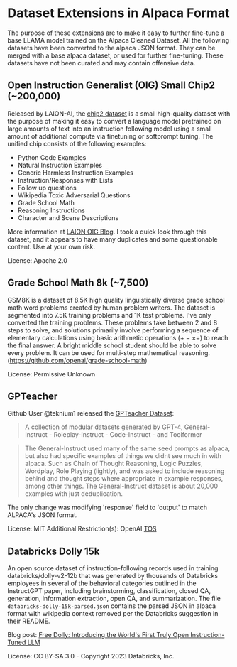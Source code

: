 # Dataset Extensions in Alpaca Format
The purpose of these extensions are to make it easy to further fine-tune a base LLAMA model trained on the Alpaca Cleaned Dataset. All the following datasets have been converted to the alpaca JSON format. They can be merged with a base alpaca dataset, or used for further fine-tuning. These datasets have not been curated and may contain offensive data.

## Open Instruction Generalist (OIG) Small Chip2 (~200,000)
Released by LAION-AI, the [chip2 dataset](https://github.com/LAION-AI/Open-Instruction-Generalist/tree/main/small_instruction_set) is a small high-quality dataset with the purpose of making it easy to convert a language model pretrained on large amounts of text into an instruction following model using a small amount of additional compute via finetuning or softprompt tuning. The unified chip consists of the following examples:
* Python Code Examples
* Natural Instruction Examples
* Generic Harmless Instruction Examples
* Instruction/Responses with Lists
* Follow up questions
* Wikipedia Toxic Adversarial Questions
* Grade School Math
* Reasoning Instructions
* Character and Scene Descriptions

More information at [LAION OIG Blog](https://laion.ai/blog/oig-dataset/). I took a quick look through this dataset, and it appears to have many duplicates and some questionable content. Use at your own risk.

License: Apache 2.0

## Grade School Math 8k (~7,500)
GSM8K is a dataset of 8.5K high quality linguistically diverse grade school math word problems created by human problem writers. The dataset is segmented into 7.5K training problems and 1K test problems. I've only converted the training problems. These problems take between 2 and 8 steps to solve, and solutions primarily involve performing a sequence of elementary calculations using basic arithmetic operations (+ − ×÷) to reach the final answer. A bright middle school student should be able to solve every problem. It can be used for multi-step mathematical reasoning. (https://github.com/openai/grade-school-math)

License: Permissive Unknown

## GPTeacher
Github User @teknium1 released the [GPTeacher Dataset](https://github.com/teknium1/GPTeacher):
> A collection of modular datasets generated by GPT-4, General-Instruct - Roleplay-Instruct - Code-Instruct - and Toolformer

>The General-Instruct used many of the same seed prompts as alpaca, but also had specific examples of things we didnt see much in with alpaca. Such as Chain of Thought Reasoning, Logic Puzzles, Wordplay, Role Playing (lightly), and was asked to include reasoning behind and thought steps where appropriate in example responses, among other things. The General-Instruct dataset is about 20,000 examples with just deduplication.

The only change was modifying 'response' field to 'output' to match ALPACA's JSON format.

License: MIT
Additional Restriction(s): OpenAI [TOS](https://openai.com/policies/terms-of-use)

## Databricks Dolly 15k

An open source dataset of instruction-following records used in training databricks/dolly-v2-12b that was generated by thousands of Databricks employees in several of the behavioral categories outlined in the InstructGPT paper, including brainstorming, classification, closed QA, generation, information extraction, open QA, and summarization. The file `databricks-dolly-15k-parsed.json` contains the parsed JSON in alpaca format with wikipedia context removed per the Databricks suggestion in their README.

Blog post: [Free Dolly: Introducing the World's First Truly Open Instruction-Tuned LLM](https://www.databricks.com/blog/2023/04/12/dolly-first-open-commercially-viable-instruction-tuned-llm)

License: CC BY-SA 3.0 - Copyright 2023 Databricks, Inc.